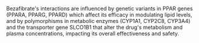 Bezafibrate's interactions are influenced by genetic variants in PPAR genes (PPARA, PPARG, PPARD) which affect its efficacy in modulating lipid levels, and by polymorphisms in metabolic enzymes (CYP1A1, CYP2C8, CYP3A4) and the transporter gene SLCO1B1 that alter the drug's metabolism and plasma concentrations, impacting its overall effectiveness and safety.